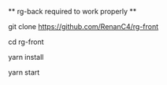 ** rg-back required to work properly **


git clone https://github.com/RenanC4/rg-front


cd rg-front


yarn install


yarn start
